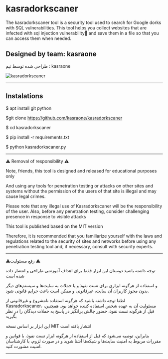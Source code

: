 # kasradorkscaner
The kasradorkscaner tool is a security tool used to search for Google dorks with SQL vulnerabilities. This tool helps you collect websites that are infected with sql injection vulnerability💉 and save them in a file so that you can access them when needed.

Designed by team: kasraone
------------------------------------------------------------------------------------------------------------------------------------------------------------------------------------
طراحی شده توسط تیم : kasraone 


![kasradorkscaner](https://github.com/kasraone/kasradorkscaner/assets/121594710/594a6503-57d9-4865-9b36-8c08f479b5f7)


------------------------------------------------------------------------------------------------------------------------------------------------------------------------------------


## Instalations

$ apt install git python


$git clone https://github.com/kasraone/kasradorkscaner


$ cd kasradorkscaner


$ pip install -r requirements.txt


$ python kasradorkscaner.py



---------------------------------------------------------------------------------------------------------------------------------------------------------------------------------


⚠️ Removal of responsibility ⚠️

Note, friends, this tool is designed and released for educational purposes only

And using any tools for penetration testing or attacks on other sites and systems without the permission of the users of that site is illegal and may cause legal crimes.

Please note that any illegal use of Kasradorkscaner will be the responsibility of the user. Also, before any penetration testing, consider challenging presence in response to visible attacks

This tool is published based on the MIT version


Therefore, it is recommended that you familiarize yourself with the laws and regulations related to the security of sites and networks before using any penetration testing tool and, if necessary, consult with security experts.


---------------------------------------------------------------------------------------------------------------------------------------------------------------------------------


⚠️رفع مسئولیت ⚠️ 

توجه داشته باشید دوستان این ابزار فقط برای اهداف آموزشی طراحی و انتشار داده شده است 

و استفاده از هرگونه ابزاری برای تست نفوذ و یا حملات به سایت‌ها و سیستم‌های دیگر بدون مجوز کاربران آن سایت، غیرقانونی و ممکن است باعث جرایم قانونی شود.

لطفا توجه داشته باشید که هرگونه استفاده نامشروع و غیرقانونی از Kasradorkscaner، مسئولیت آن به عهده شخص استفاده کننده خواهد بود. همچنین، قبل از هرگونه تست نفوذ، حضور چالش برانگیز در پاسخ به حملات دیدگان را در نظر بگیرید

این ابزار بر اساس نسخه MIT انتشار یافته است

بنابراین، توصیه می‌شود که قبل از استفاده از هرگونه ابزار تست نفوذ، با قوانین و مقررات مربوط به امنیت سایت‌ها و شبکه‌ها آشنا شوید و در صورت لزوم، با کارشناسان امنیت مشورت کنید.





---------------------------------------------------------------------------------------------------------------------------------------------------------------------------------

